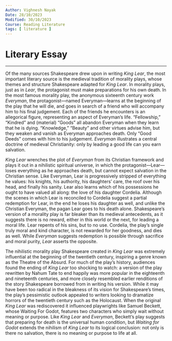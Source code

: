 ```yaml
---
Author: Vighnesh Nayak
Date: 28/10/2023
Modified: 30/10/2023
Course: Reading Literature
tags: [ literature ]
---
```

# Literary Essay
---
Of the many sources Shakespeare drew upon in writing _King Lear_, the most important literary source is the medieval tradition of morality plays, whose themes and structure Shakespeare adapted for _King Lear_. In morality plays, just as in _Lear_, the protagonist must make preparations for his own death. In the most famous morality play, the anonymous sixteenth century work _Everyman_, the protagonist—named Everyman—learns at the beginning of the play that he will die, and goes in search of a friend who will accompany him to his final judgement. Each of the friends he encounters is an allegorical figure, representing an aspect of Everyman’s life. “Fellowship,” “Kindred” and (material) “Goods” all abandon Everyman when they learn that he is dying. “Knowledge,” “Beauty” and other virtues advise him, but they weaken and vanish as Everyman approaches death. Only “Good Deeds” comes with him to his judgement. _Everyman_ illustrates a central doctrine of medieval Christianity: only by leading a good life can you earn salvation.

_King Lear_ wrenches the plot of _Everyman_ from its Christian framework and plays it out in a nihilistic spiritual universe, in which the protagonist—Lear—loses everything as he approaches death, but cannot expect salvation in the Christian sense. Like Everyman, Lear is progressively stripped of everything he values: his knights, his authority, his daughters’ care, the roof over his head, and finally his sanity. Lear also learns which of his possessions he ought to have valued all along: the love of his daughter Cordelia. Although the scenes in which Lear is reconciled to Cordelia suggest a partial redemption for Lear, in the end he loses his daughter as well, and unlike the Christian Everyman, the pagan Lear goes to his death alone. Shakespeare’s version of a morality play is far bleaker than its medieval antecedents, as it suggests there is no reward, either in this world or the next, for leading a moral life. Lear repents of his sins, but to no use. Cordelia, the play’s single truly moral and kind character, is not rewarded for her goodness, and dies as well. While _Everyman_ suggests redemption is possible through sacrifice and moral purity, _Lear_ asserts the opposite.

The nihilistic morality play Shakespeare created in _King Lear_ was extremely influential at the beginning of the twentieth century, inspiring a genre known as the Theatre of the Absurd. For much of the play’s history, audiences found the ending of _King Lear_ too shocking to watch: a version of the play rewritten by Nahum Tate to end happily was more popular in the eighteenth and nineteenth centuries, and more closely resembled earlier renditions of the story Shakespeare borrowed from in writing his version. While it may have been too radical in the bleakness of its vision for Shakespeare’s times, the play’s pessimistic outlook appealed to writers looking to dramatize horrors of the twentieth century such as the Holocaust. When the original _King Lear_ was rediscovered it influenced playwrights like Samuel Beckett, whose Waiting For Godot, features two characters who simply wait without meaning or purpose. Like _King Lear_ and _Everyman_, Beckett’s play suggests that preparing for death is the universal human condition, but _Waiting for Godot_ extends the nihilism of _King Lear_ to its logical conclusion: not only is there no salvation, there is no meaning or purpose to life at all.

